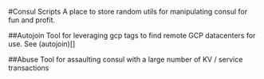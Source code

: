 #Consul Scripts
A place to store random utils for manipulating consul for fun and profit.

##Autojoin
Tool for leveraging gcp tags to find remote GCP datacenters for use. See (autojoin)[]


##Abuse 
Tool for assaulting consul with a large number of KV / service transactions 